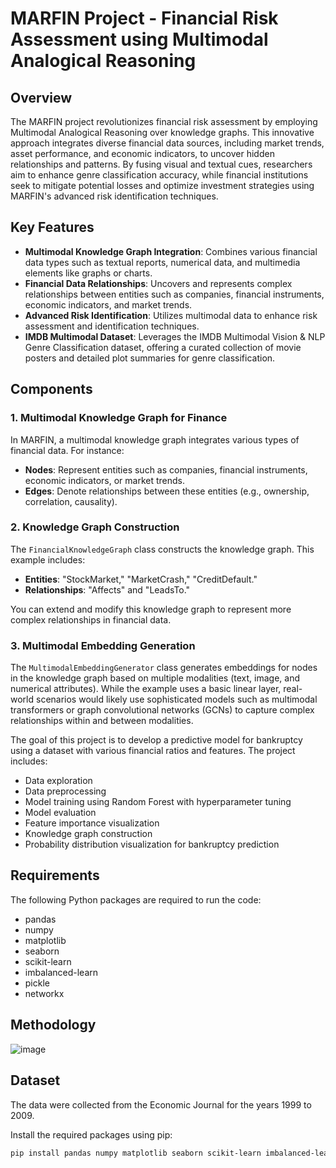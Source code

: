 # MARFIN Project - Financial Risk Assessment using Multimodal Analogical Reasoning

## Overview
The MARFIN project revolutionizes financial risk assessment by employing Multimodal Analogical Reasoning over knowledge graphs. This innovative approach integrates diverse financial data sources, including market trends, asset performance, and economic indicators, to uncover hidden relationships and patterns. By fusing visual and textual cues, researchers aim to enhance genre classification accuracy, while financial institutions seek to mitigate potential losses and optimize investment strategies using MARFIN's advanced risk identification techniques.

## Key Features
- **Multimodal Knowledge Graph Integration**: Combines various financial data types such as textual reports, numerical data, and multimedia elements like graphs or charts.
- **Financial Data Relationships**: Uncovers and represents complex relationships between entities such as companies, financial instruments, economic indicators, and market trends.
- **Advanced Risk Identification**: Utilizes multimodal data to enhance risk assessment and identification techniques.
- **IMDB Multimodal Dataset**: Leverages the IMDB Multimodal Vision & NLP Genre Classification dataset, offering a curated collection of movie posters and detailed plot summaries for genre classification.

## Components

### 1. Multimodal Knowledge Graph for Finance
In MARFIN, a multimodal knowledge graph integrates various types of financial data. For instance:
- **Nodes**: Represent entities such as companies, financial instruments, economic indicators, or market trends.
- **Edges**: Denote relationships between these entities (e.g., ownership, correlation, causality).

### 2. Knowledge Graph Construction
The `FinancialKnowledgeGraph` class constructs the knowledge graph. This example includes:
- **Entities**: "StockMarket," "MarketCrash," "CreditDefault."
- **Relationships**: "Affects" and "LeadsTo."

You can extend and modify this knowledge graph to represent more complex relationships in financial data.

### 3. Multimodal Embedding Generation
The `MultimodalEmbeddingGenerator` class generates embeddings for nodes in the knowledge graph based on multiple modalities (text, image, and numerical attributes). While the example uses a basic linear layer, real-world scenarios would likely use sophisticated models such as multimodal transformers or graph convolutional networks (GCNs) to capture complex relationships within and between modalities.

The goal of this project is to develop a predictive model for bankruptcy using a dataset with various financial ratios and features. The project includes:
- Data exploration
- Data preprocessing
- Model training using Random Forest with hyperparameter tuning
- Model evaluation
- Feature importance visualization
- Knowledge graph construction
- Probability distribution visualization for bankruptcy prediction

## Requirements

The following Python packages are required to run the code:
- pandas
- numpy
- matplotlib
- seaborn
- scikit-learn
- imbalanced-learn
- pickle
- networkx
## Methodology
![image](https://github.com/JDeep1234/MARFIN-Multimodal-Anological-Reasoning-For-Financial-Risk-Identification-/assets/132117873/0ddce4a6-1187-4424-808d-e875ccf48961)

## Dataset
The data were collected from the Economic Journal for the
years 1999 to 2009.


Install the required packages using pip:

```bash
pip install pandas numpy matplotlib seaborn scikit-learn imbalanced-learn networkx
